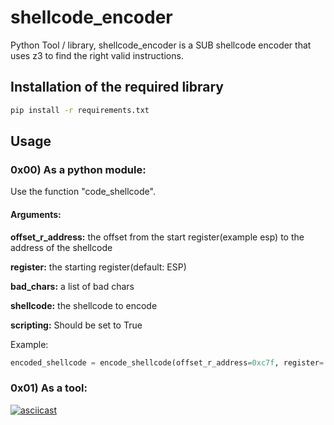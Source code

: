 # shellcode_encoder

Python Tool / library, shellcode_encoder is a SUB shellcode encoder that uses z3 to find the right valid instructions.

## Installation of the required library

```bash
pip install -r requirements.txt
```

## Usage

### 0x00) As a python module:
Use the function "code_shellcode".

#### Arguments:
**offset_r_address:** the offset from the start register(example esp) to the address of the shellcode

**register:** the starting register(default: ESP)

**bad_chars:** a list of bad chars

**shellcode:** the shellcode to encode

**scripting:** Should be set to True

Example:
```python
encoded_shellcode = encode_shellcode(offset_r_address=0xc7f, register='esp', bad_chars=[], shellcode="\x41\x42\x43\x44", scripting=True)
```


### 0x01) As a tool:

[![asciicast](https://asciinema.org/a/VeWxsxygmD0j1D0XNmfEIxyfv.svg)](https://asciinema.org/a/VeWxsxygmD0j1D0XNmfEIxyfv)
